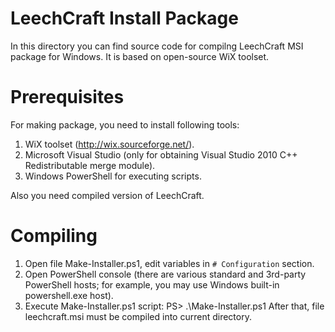 LeechCraft Install Package
==========================
In this directory you can find source code for compilng LeechCraft MSI package
for Windows. It is based on open-source WiX toolset.

Prerequisites
=============
For making package, you need to install following tools:

1. WiX toolset (http://wix.sourceforge.net/).
2. Microsoft Visual Studio (only for obtaining Visual Studio 2010 C++
Redistributable merge module).
3. Windows PowerShell for executing scripts.

Also you need compiled version of LeechCraft.

Compiling
=========
1. Open file Make-Installer.ps1, edit variables in `# Configuration` section.
2. Open PowerShell console (there are various standard and 3rd-party PowerShell
hosts; for example, you may use Windows built-in powershell.exe host).
3. Execute Make-Installer.ps1 script:
	PS> .\Make-Installer.ps1
After that, file leechcraft.msi must be compiled into current directory.
